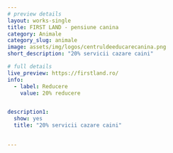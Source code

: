 ```yaml
---
# preview details
layout: works-single
title: FIRST LAND - pensiune canina
category: Animale
category_slug: animale
image: assets/img/logos/centruldeeducarecanina.png
short_description: "20% servicii cazare caini"

# full details
live_preview: https://firstland.ro/
info:
  - label: Reducere
    value: 20% reducere


description1:
  show: yes
  title: "20% servicii cazare caini"
  

---
```

